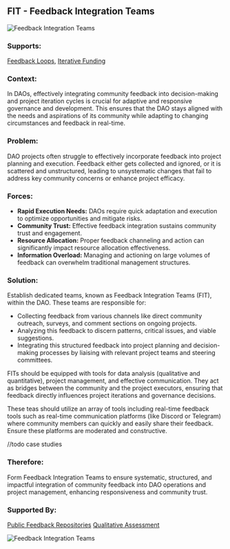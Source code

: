 ## FIT - Feedback Integration Teams

![Feedback Integration Teams](./output/illustrations/feedback_integration_teams.png)

### Supports:
[Feedback Loops](./feedback_loops.html), [Iterative Funding](./iterative_funding.md)

### Context:
In DAOs, effectively integrating community feedback into decision-making and project iteration cycles is crucial for adaptive and responsive governance and development. This ensures that the DAO stays aligned with the needs and aspirations of its community while adapting to changing circumstances and feedback in real-time.

### Problem:
DAO projects often struggle to effectively incorporate feedback into project planning and execution. Feedback either gets collected and ignored, or it is scattered and unstructured, leading to unsystematic changes that fail to address key community concerns or enhance project efficacy.

### Forces:
- **Rapid Execution Needs:** DAOs require quick adaptation and execution to optimize opportunities and mitigate risks.
- **Community Trust:** Effective feedback integration sustains community trust and engagement.
- **Resource Allocation:** Proper feedback channeling and action can significantly impact resource allocation effectiveness.
- **Information Overload:** Managing and actioning on large volumes of feedback can overwhelm traditional management structures.

### Solution:

Establish dedicated teams, known as Feedback Integration Teams (FIT), within the DAO. These teams are responsible for:
- Collecting feedback from various channels like direct community outreach, surveys, and comment sections on ongoing projects.
- Analyzing this feedback to discern patterns, critical issues, and viable suggestions.
- Integrating this structured feedback into project planning and decision-making processes by liaising with relevant project teams and steering committees.

FITs should be equipped with tools for data analysis (qualitative and quantitative), project management, and effective communication. They act as bridges between the community and the project executors, ensuring that feedback directly influences project iterations and governance decisions.

These teas should utilize an array of tools including real-time feedback tools such as real-time communication platforms (like Discord or Telegram) where community members can quickly and easily share their feedback. Ensure these platforms are moderated and constructive.

//todo case studies

### Therefore:
Form Feedback Integration Teams to ensure systematic, structured, and impactful integration of community feedback into DAO operations and project management, enhancing responsiveness and community trust.

### Supported By:
[Public Feedback Repositories](./public_feedback_repositories.html)
[Qualitative Assessment](./qualitative_assessment.html)

![Feedback Integration Teams](./output/feedback_integration_teams_specific_graph.png)
